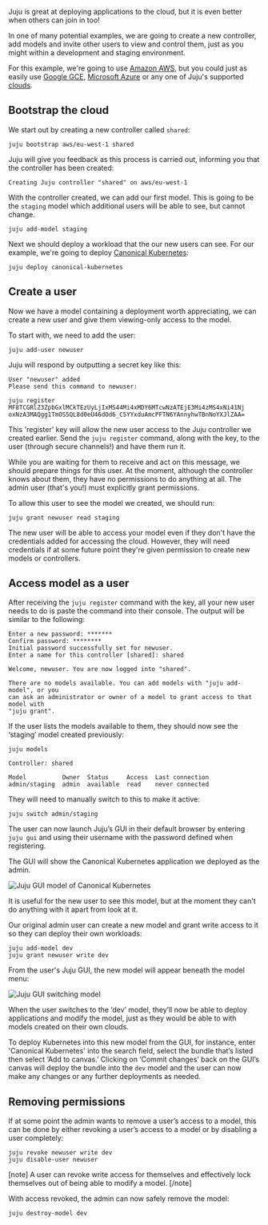 <!--
Todo:
- change screenshot username from degville to newuser
- add link to a table showing permissions for each type of user
- General reivew and abstract linking
- Consider renaming file to tutorial-multiuser-cloud.md
-->
Juju is great at deploying applications to the cloud, but it is even better when others can join in too!

In one of many potential examples, we are going to create a new controller, add models and invite other users to view and control them, just as you might within a development and staging environment.

For this example, we're going to use [Amazon AWS](/t/using-amazon-aws-with-juju/1084), but you could just as easily use [Google GCE](/t/using-google-gce-with-juju/1088), [Microsoft Azure](/t/using-microsoft-azure-with-juju/1086) or any one of Juju's supported [clouds](/t/clouds/1100).

<h2 id="heading--bootstrap-the-cloud">Bootstrap the cloud</h2>

We start out by creating a new controller called `shared`:

``` text
juju bootstrap aws/eu-west-1 shared 
```

Juju will give you feedback as this process is carried out, informing you that the controller has been created:

``` text
Creating Juju controller "shared" on aws/eu-west-1
```

With the controller created, we can add our first model. This is going to be the `staging` model which additional users will be able to see, but cannot change.

``` text
juju add-model staging
```

Next we should deploy a workload that the our new users can see. For our example, we're going to deploy [Canonical Kubernetes](https://jujucharms.com/canonical-kubernetes/):

``` text
juju deploy canonical-kubernetes
```

<h2 id="heading--create-a-user">Create a user</h2>

Now we have a model containing a deployment worth appreciating, we can create a new user and give them viewing-only access to the model.

To start with, we need to add the user:

``` text
juju add-user newuser
```

Juju will respond by outputting a secret key like this:

``` output
User "newuser" added
Please send this command to newuser:

juju register MF8TCGRlZ3ZpbGxlMCkTEzUyLjIxMS44Mi4xMDY6MTcwNzATEjE3Mi4zMS4xNi41Nj
oxNzA3MAQgg1TmOS5QL8d0eU46dOd6_C5YYxduAmcPFTN6YAnnyhwTBnNoYXJlZAA=
```

This 'register' key will allow the new user access to the Juju controller we created earlier. Send the `juju register` command, along with the key, to the user (through secure channels!) and have them run it.

While you are waiting for them to receive and act on this message, we should prepare things for this user. At the moment, although the controller knows about them, they have no permissions to do anything at all. The admin user (that's you!) must explicitly grant permissions.

To allow this user to see the model we created, we should run:

``` text
juju grant newuser read staging
```

The new user will be able to access your model even if they don't have the credentials added for accessing the cloud. However, they will need credentials if at some future point they're given permission to create new models or controllers.

<h2 id="heading--access-model-as-a-user">Access model as a user</h2>

After receiving the `juju register` command with the key, all your new user needs to do is paste the command into their console. The output will be similar to the following:

``` output
Enter a new password: *******
Confirm password: ********
Initial password successfully set for newuser.
Enter a name for this controller [shared]: shared

Welcome, newuser. You are now logged into "shared". 

There are no models available. You can add models with "juju add-model", or you
can ask an administrator or owner of a model to grant access to that model with
"juju grant". 
```

If the user lists the models available to them, they should now see the ‘staging’ model created previously:

``` text
juju models
```

<!-- JUJUVERSION: 2.0.0-xenial-amd64 -->
<!-- JUJUCOMMAND: juju models -->
``` text
Controller: shared

Model          Owner  Status     Access  Last connection
admin/staging  admin  available  read    never connected
```

They will need to manually switch to this to make it active:

``` text
juju switch admin/staging
```

The user can now launch Juju’s GUI in their default browser by entering `juju gui` and using their username with the password defined when registering.

The GUI will show the Canonical Kubernetes application we deployed as the admin.

![Juju GUI model of Canonical Kubernetes](https://assets.ubuntu.com/v1/0b305364-tut-users_gui.png)

It is useful for the new user to see this model, but at the moment they can't do anything with it apart from look at it.

Our original admin user can create a new model and grant write access to it so they can deploy their own workloads:

``` text
juju add-model dev
juju grant newuser write dev
```

From the user's Juju GUI, the new model will appear beneath the model menu:

![Juju GUI switching model](https://assets.ubuntu.com/v1/d0b750f0-tut-users_guiswitch.png)

When the user switches to the ‘dev’ model, they’ll now be able to deploy applications and modify the model, just as they would be able to with models created on their own clouds.

To deploy Kubernetes into this new model from the GUI, for instance, enter 'Canonical Kubernetes' into the search field, select the bundle that’s listed then select ‘Add to canvas.’ Clicking on ‘Commit changes’ back on the GUI’s canvas will deploy the bundle into the `dev` model and the user can now make any changes or any further deployments as needed.

<h2 id="heading--removing-permissions">Removing permissions</h2>

If at some point the admin wants to remove a user’s access to a model, this can be done by either revoking a user’s access to a model or by disabling a user completely:

``` text
juju revoke newuser write dev
juju disable-user newuser
```

[note]
A user can revoke write access for themselves and effectively lock themselves out of being able to modify a model.
[/note]

With access revoked, the admin can now safely remove the model:

    juju destroy-model dev

<!-- LINKS -->
